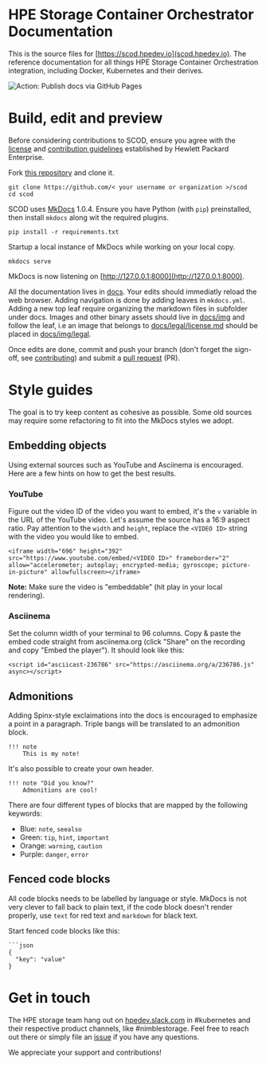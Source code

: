 # HPE Storage Container Orchestrator Documentation
This is the source files for [https://scod.hpedev.io](scod.hpedev.io). The reference documentation for all things HPE Storage Container Orchestration integration, including Docker, Kubernetes and their derives.

![Action: Publish docs via GitHub Pages](https://github.com/hpe-storage/scod/workflows/Publish%20docs%20via%20GitHub%20Pages/badge.svg)

# Build, edit and preview
Before considering contributions to SCOD, ensure you agree with the [license](docs/legal/license.md) and [contribution guidelines](docs/legal/contributing.md) established by Hewlett Packard Enterprise.

Fork [this repository](https://github.com/hpe-storage/scod/fork) and clone it.

```
git clone https://github.com/< your username or organization >/scod
cd scod
```

SCOD uses [MkDocs](https://www.mkdocs.org) 1.0.4. Ensure you have Python (with `pip`) preinstalled, then install `mkdocs` along wit the required plugins.

```
pip install -r requirements.txt
```

Startup a local instance of MkDocs while working on your local copy.

```
mkdocs serve
```

MkDocs is now listening on [http://127.0.0.1:8000](http://127.0.0.1:8000).

All the documentation lives in [docs](docs). Your edits should immediatly reload the web browser. Adding navigation is done by adding leaves in `mkdocs.yml`. Adding a new top leaf require organizing the markdown files in subfolder under docs. Images and other binary assets should live in [docs/img](docs/img) and follow the leaf, i.e an image that belongs to [docs/legal/license.md](docs/legal/license.md) should be placed in [docs/img/legal](docs/img/legal).

Once edits are done, commit and push your branch (don't forget the sign-off, see [contributing](docs/legal/contributing.md)) and submit a [pull request](https://github.com/hpe-storage/scod/pulls) (PR).

# Style guides
The goal is to try keep content as cohesive as possible. Some old sources may require some refactoring to fit into the MkDocs styles we adopt.

## Embedding objects
Using external sources such as YouTube and Asciinema is encouraged. Here are a few hints on how to get the best results.

### YouTube
Figure out the video ID of the video you want to embed, it's the `v` variable in the URL of the YouTube video. Let's assume the source has a 16:9 aspect ratio. Pay attention to the `width` and `height`, replace the `<VIDEO ID>` string with the video you would like to embed.

```
<iframe width="696" height="392" src="https://www.youtube.com/embed/<VIDEO ID>" frameborder="2" allow="accelerometer; autoplay; encrypted-media; gyroscope; picture-in-picture" allowfullscreen></iframe>
```

**Note:** Make sure the video is "embeddable" (hit play in your local rendering).

### Asciinema
Set the column width of your terminal to 96 columns. Copy & paste the embed code straight from asciinema.org (click "Share" on the recording and copy "Embed the player"). It should look like this:
```
<script id="asciicast-236786" src="https://asciinema.org/a/236786.js" async></script>
```

## Admonitions
Adding Spinx-style exclaimations into the docs is encouraged to emphasize a point in a paragraph. Triple bangs will be translated to an admonition block.

```
!!! note
    This is my note!
```

It's also possible to create your own header.
```
!!! note "Did you know?"
    Admonitions are cool!
```

There are four different types of blocks that are mapped by the following keywords:

* Blue: `note`, `seealso`
* Green: `tip`, `hint`, `important`
* Orange: `warning`, `caution`
* Purple: `danger`, `error`

## Fenced code blocks
All code blocks needs to be labelled by language or style. MkDocs is not very clever to fall back to plain text, if the code block doesn't render properly, use `text` for red text and `markdown` for black text.

Start fenced code blocks like this:
```
```json
{ 
  "key": "value"
}
```

# Get in touch
The HPE storage team hang out on [hpedev.slack.com](https://hpedev.slack.com) in #kubernetes and their respective product channels, like #nimblestorage. Feel free to reach out there or simply file an [issue](//github.com/hpe-storage/scod/issues) if you have any questions.

We appreciate your support and contributions!
